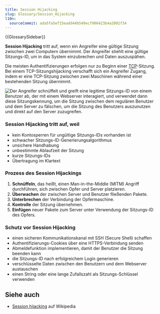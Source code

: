 ```yaml
---
title: Session Hijacking
slug: Glossary/Session_Hijacking
l10n:
  sourceCommit: ada5fa5ef15eadd44b549ecf906423b4a2092f34
---
```


{{GlossarySidebar}}

**Session Hijacking** tritt auf, wenn ein Angreifer eine gültige Sitzung zwischen zwei Computern übernimmt. Der Angreifer stiehlt eine gültige Sitzungs-ID, um in das System einzubrechen und Daten auszuspähen.

Die meisten Authentifizierungen erfolgen nur zu Beginn einer [TCP](/de/docs/Glossary/TCP)-Sitzung. Bei einem TCP-Sitzungshijacking verschafft sich ein Angreifer Zugang, indem er eine TCP-Sitzung zwischen zwei Maschinen während einer bestehenden Sitzung übernimmt.

![Der Angreifer schnüffelt und greift eine legitime Sitzungs-ID von einem Benutzer ab, der mit einem Webserver interagiert, und verwendet dann diese Sitzungskennung, um die Sitzung zwischen dem regulären Benutzer und dem Server zu fälschen, um die Sitzung des Benutzers auszunutzen und direkt auf den Server zuzugreifen.](session_hijacking_3.jpg)

### Session Hijacking tritt auf, weil

- kein Kontosperren für ungültige Sitzungs-IDs vorhanden ist
- schwacher Sitzungs-ID-Generierungsalgorithmus
- unsichere Handhabung
- unbestimmte Ablaufzeit der Sitzung
- kurze Sitzungs-IDs
- Übertragung im Klartext

### Prozess des Session Hijackings

1. **Schnüffeln**, das heißt, einen Man-in-the-Middle (MITM) Angriff durchführen, sich zwischen Opfer und Server platzieren.
2. **Überwachen** der zwischen Server und Benutzer fließenden Pakete.
3. **Unterbrechen** der Verbindung der Opfermaschine.
4. **Kontrolle** der Sitzung übernehmen.
5. **Einfügen** neuer Pakete zum Server unter Verwendung der Sitzungs-ID des Opfers.

### Schutz vor Session Hijacking

- einen sicheren Kommunikationskanal mit SSH (Secure Shell) schaffen
- Authentifizierungs-Cookies über eine HTTPS-Verbindung senden
- Abmeldefunktion implementieren, damit der Benutzer die Sitzung beenden kann
- die Sitzungs-ID nach erfolgreichem Login generieren
- verschlüsselte Daten zwischen den Benutzern und dem Webserver austauschen
- einen String oder eine lange Zufallszahl als Sitzungs-Schlüssel verwenden

## Siehe auch

- [Session hijacking](https://en.wikipedia.org/wiki/Session_hijacking) auf Wikipedia
